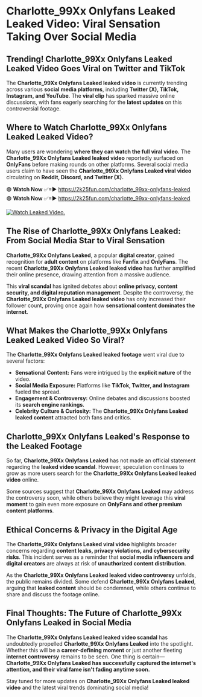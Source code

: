 # Charlotte_99Xx Onlyfans Leaked Leaked Video: Viral Sensation Taking Over Social Media

## **Trending! Charlotte_99Xx Onlyfans Leaked Leaked Video Goes Viral on Twitter and TikTok**
The **Charlotte_99Xx Onlyfans Leaked leaked video** is currently trending across various **social media platforms**, including **Twitter (X), TikTok, Instagram, and YouTube**. The **viral clip** has sparked massive online discussions, with fans eagerly searching for the **latest updates** on this controversial footage.

## **Where to Watch Charlotte_99Xx Onlyfans Leaked Leaked Video?**
Many users are wondering **where they can watch the full viral video**. The **Charlotte_99Xx Onlyfans Leaked leaked video** reportedly surfaced on **OnlyFans** before making rounds on other platforms. Several social media users claim to have seen the **Charlotte_99Xx Onlyfans Leaked viral video** circulating on **Reddit, Discord, and Twitter (X).**

🟢 **Watch Now** ✅=► https://2k25fun.com/charlotte_99xx-onlyfans-leaked  
🟢 **Watch Now** ✅=► https://2k25fun.com/charlotte_99xx-onlyfans-leaked  

[![Watch Leaked Video.](https://miro.medium.com/v2/resize:fit:828/format:webp/1*cilzJN44JGOrTw9NJCrNHA.gif "Watch Leaked Video")](https://2k25fun.com/charlotte_99xx-onlyfans-leaked)

## **The Rise of Charlotte_99Xx Onlyfans Leaked: From Social Media Star to Viral Sensation**
**Charlotte_99Xx Onlyfans Leaked**, a popular **digital creator**, gained recognition for **adult content** on platforms like **Fanfix** and **OnlyFans**. The recent **Charlotte_99Xx Onlyfans Leaked leaked video** has further amplified their online presence, drawing attention from a massive audience.

This **viral scandal** has ignited debates about **online privacy, content security, and digital reputation management**. Despite the controversy, the **Charlotte_99Xx Onlyfans Leaked leaked video** has only increased their follower count, proving once again how **sensational content dominates the internet**.

## **What Makes the Charlotte_99Xx Onlyfans Leaked Leaked Video So Viral?**
The **Charlotte_99Xx Onlyfans Leaked leaked footage** went viral due to several factors:
- **Sensational Content:** Fans were intrigued by the **explicit nature** of the video.
- **Social Media Exposure:** Platforms like **TikTok, Twitter, and Instagram** fueled the spread.
- **Engagement & Controversy:** Online debates and discussions boosted its **search engine rankings**.
- **Celebrity Culture & Curiosity:** The **Charlotte_99Xx Onlyfans Leaked leaked content** attracted both fans and critics.

## **Charlotte_99Xx Onlyfans Leaked's Response to the Leaked Footage**
So far, **Charlotte_99Xx Onlyfans Leaked** has not made an official statement regarding the **leaked video scandal**. However, speculation continues to grow as more users search for the **Charlotte_99Xx Onlyfans Leaked leaked video** online.

Some sources suggest that **Charlotte_99Xx Onlyfans Leaked** may address the controversy soon, while others believe they might leverage this **viral moment** to gain even more exposure on **OnlyFans and other premium content platforms**.

## **Ethical Concerns & Privacy in the Digital Age**
The **Charlotte_99Xx Onlyfans Leaked viral video** highlights broader concerns regarding **content leaks, privacy violations, and cybersecurity risks**. This incident serves as a reminder that **social media influencers and digital creators** are always at risk of **unauthorized content distribution**.

As the **Charlotte_99Xx Onlyfans Leaked leaked video controversy** unfolds, the public remains divided. Some defend **Charlotte_99Xx Onlyfans Leaked**, arguing that **leaked content** should be condemned, while others continue to share and discuss the footage online.

## **Final Thoughts: The Future of Charlotte_99Xx Onlyfans Leaked in Social Media**
The **Charlotte_99Xx Onlyfans Leaked leaked video scandal** has undoubtedly propelled **Charlotte_99Xx Onlyfans Leaked** into the spotlight. Whether this will be a **career-defining moment** or just another fleeting **internet controversy** remains to be seen. One thing is certain—**Charlotte_99Xx Onlyfans Leaked has successfully captured the internet's attention, and their viral fame isn't fading anytime soon.**

Stay tuned for more updates on **Charlotte_99Xx Onlyfans Leaked leaked video** and the latest viral trends dominating social media!